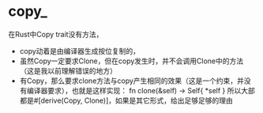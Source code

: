 
# copy_
在Rust中Copy trait没有方法，
* copy动着是由编译器生成按位复制的，
* 虽然Copy一定要求Clone，但在copy发生时，并不会调用Clone中的方法（这是我以前理解错误的地方）
* 有Copy，那么要求clone方法与copy产生相同的效果（这是一个约束，并没有编译器要求），也就是这样实现：
fn clone(&self) -> Self{
    *self
}
所以大部都是#[derive(Copy, Clone)]，如果是其它形式，给出足够足够的理由